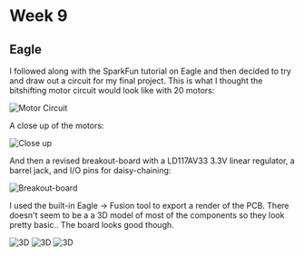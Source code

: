 # Week 9

## Eagle

I followed along with the SparkFun tutorial on Eagle and then decided to try and draw out a circuit for my final project. This is what I thought the bitshifting motor circuit would look like with 20 motors:

![Motor Circuit](https://live.staticflickr.com/65535/49339973847_1c7d72f23f_h.jpg)

A close up of the motors:

![Close up](https://live.staticflickr.com/65535/49339295718_ec5e955e29_n.jpg)

And then a revised breakout-board with a LD117AV33 3.3V linear regulator, a barrel jack, and I/O pins for daisy-chaining:

![Breakout-board](https://live.staticflickr.com/65535/49134608857_bff37d990c_n.jpg)

I used the built-in Eagle -> Fusion tool to export a render of the PCB. There doesn't seem to be a a 3D model of most of the components so they look pretty basic.. The board looks good though.

![3D](https://live.staticflickr.com/65535/49339926351_2901b892d9_n.jpg)
![3D](https://live.staticflickr.com/65535/49340147347_acbf2770d7_n.jpg)
![3D](https://live.staticflickr.com/65535/49339926356_2c9f48a615_n.jpg)
